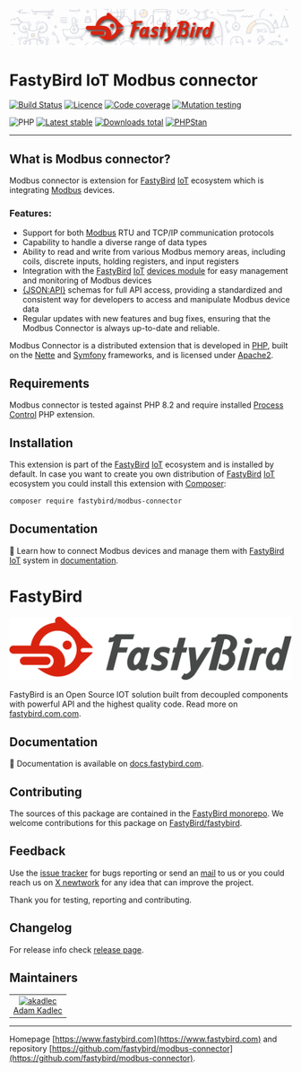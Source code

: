<p align="center">
	<img src="https://github.com/fastybird/.github/blob/main/assets/repo_title.png?raw=true" alt="FastyBird"/>
</p>

# FastyBird IoT Modbus connector

[![Build Status](https://img.shields.io/github/actions/workflow/status/FastyBird/modbus-connector/ci.yaml?style=flat-square)](https://github.com/FastyBird/modbus-connector/actions)
[![Licence](https://img.shields.io/github/license/FastyBird/modbus-connector?style=flat-square)](https://github.com/FastyBird/modbus-connector/blob/main/LICENSE.md)
[![Code coverage](https://img.shields.io/coverallsCoverage/github/FastyBird/modbus-connector?style=flat-square)](https://coveralls.io/r/FastyBird/modbus-connector)
[![Mutation testing](https://img.shields.io/endpoint?style=flat-square&url=https%3A%2F%2Fbadge-api.stryker-mutator.io%2Fgithub.com%2FFastyBird%2Fmodbus-connector%2Fmain)](https://dashboard.stryker-mutator.io/reports/github.com/FastyBird/modbus-connector/main)

![PHP](https://badgen.net/packagist/php/FastyBird/modbus-connector?cache=300&style=flat-square)
[![Latest stable](https://badgen.net/packagist/v/FastyBird/modbus-connector/latest?cache=300&style=flat-square)](https://packagist.org/packages/FastyBird/modbus-connector)
[![Downloads total](https://badgen.net/packagist/dt/FastyBird/modbus-connector?cache=300&style=flat-square)](https://packagist.org/packages/FastyBird/modbus-connector)
[![PHPStan](https://img.shields.io/badge/PHPStan-enabled-brightgreen.svg?style=flat-square)](https://github.com/phpstan/phpstan)

***

## What is Modbus connector?

Modbus connector is extension for [FastyBird](https://www.fastybird.com) [IoT](https://en.wikipedia.org/wiki/Internet_of_things) ecosystem
which is integrating [Modbus](https://www.modbus.org) devices.

### Features:

- Support for both [Modbus](https://en.wikipedia.org/wiki/Modbus) RTU and TCP/IP communication protocols
- Capability to handle a diverse range of data types
- Ability to read and write from various Modbus memory areas, including coils, discrete inputs, holding registers, and input registers
- Integration with the [FastyBird](https://www.fastybird.com) [IoT](https://en.wikipedia.org/wiki/Internet_of_things) [devices module](https://github.com/FastyBird/devices-module) for easy management and monitoring of Modbus devices
- [{JSON:API}](https://jsonapi.org/) schemas for full API access, providing a standardized and consistent way for developers to access and manipulate Modbus device data
- Regular updates with new features and bug fixes, ensuring that the Modbus Connector is always up-to-date and reliable.

Modbus Connector is a distributed extension that is developed in [PHP](https://www.php.net), built on the [Nette](https://nette.org) and [Symfony](https://symfony.com) frameworks,
and is licensed under [Apache2](http://www.apache.org/licenses/LICENSE-2.0).

## Requirements

Modbus connector is tested against PHP 8.2 and require installed [Process Control](https://www.php.net/manual/en/book.pcntl.php)
PHP extension.

## Installation

This extension is part of the [FastyBird](https://www.fastybird.com) [IoT](https://en.wikipedia.org/wiki/Internet_of_things) ecosystem and is installed by default.
In case you want to create you own distribution of [FastyBird](https://www.fastybird.com) [IoT](https://en.wikipedia.org/wiki/Internet_of_things) ecosystem you could install this extension with  [Composer](http://getcomposer.org/):

```sh
composer require fastybird/modbus-connector
```

## Documentation

:book: Learn how to connect Modbus devices and manage them with [FastyBird](https://www.fastybird.com) [IoT](https://en.wikipedia.org/wiki/Internet_of_things) system
in [documentation](https://github.com/FastyBird/modbus-connector/wiki).

# FastyBird

<p align="center">
	<img src="https://github.com/fastybird/.github/blob/main/assets/fastybird_row.svg?raw=true" alt="FastyBird"/>
</p>

FastyBird is an Open Source IOT solution built from decoupled components with powerful API and the highest quality code. Read more on [fastybird.com.com](https://www.fastybird.com).

## Documentation

:book: Documentation is available on [docs.fastybird.com](https://docs.fastybird.com).

## Contributing

The sources of this package are contained in the [FastyBird monorepo](https://github.com/FastyBird/fastybird). We welcome
contributions for this package on [FastyBird/fastybird](https://github.com/FastyBird/).

## Feedback

Use the [issue tracker](https://github.com/FastyBird/fastybird/issues) for bugs reporting or send an [mail](mailto:code@fastybird.com)
to us or you could reach us on [X newtwork](https://x.com/fastybird) for any idea that can improve the project.

Thank you for testing, reporting and contributing.

## Changelog

For release info check [release page](https://github.com/FastyBird/fastybird/releases).

## Maintainers

<table>
	<tbody>
		<tr>
			<td align="center">
				<a href="https://github.com/akadlec">
					<img alt="akadlec" width="80" height="80" src="https://avatars3.githubusercontent.com/u/1866672?s=460&amp;v=4" />
				</a>
				<br>
				<a href="https://github.com/akadlec">Adam Kadlec</a>
			</td>
		</tr>
	</tbody>
</table>

***
Homepage [https://www.fastybird.com](https://www.fastybird.com) and
repository [https://github.com/fastybird/modbus-connector](https://github.com/fastybird/modbus-connector).

